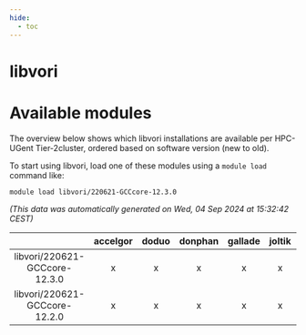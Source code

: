 ```yaml
---
hide:
  - toc
---
```


libvori
=======

# Available modules


The overview below shows which libvori installations are available per HPC-UGent Tier-2cluster, ordered based on software version (new to old).

To start using libvori, load one of these modules using a `module load` command like:

```shell
module load libvori/220621-GCCcore-12.3.0
```

*(This data was automatically generated on Wed, 04 Sep 2024 at 15:32:42 CEST)*  

| |accelgor|doduo|donphan|gallade|joltik|shinx|skitty|
| :---: | :---: | :---: | :---: | :---: | :---: | :---: | :---: |
|libvori/220621-GCCcore-12.3.0|x|x|x|x|x|x|x|
|libvori/220621-GCCcore-12.2.0|x|x|x|x|x|-|x|
